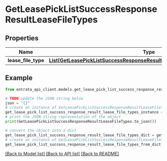 # GetLeasePickListSuccessResponseResultLeaseFileTypes


## Properties

Name | Type | Description | Notes
------------ | ------------- | ------------- | -------------
**lease_file_type** | [**List[GetLeasePickListSuccessResponseResultLeaseFileTypesLeaseFileTypeInner]**](GetLeasePickListSuccessResponseResultLeaseFileTypesLeaseFileTypeInner.md) |  | 

## Example

```python
from entrata_api_client.models.get_lease_pick_list_success_response_result_lease_file_types import GetLeasePickListSuccessResponseResultLeaseFileTypes

# TODO update the JSON string below
json = "{}"
# create an instance of GetLeasePickListSuccessResponseResultLeaseFileTypes from a JSON string
get_lease_pick_list_success_response_result_lease_file_types_instance = GetLeasePickListSuccessResponseResultLeaseFileTypes.from_json(json)
# print the JSON string representation of the object
print(GetLeasePickListSuccessResponseResultLeaseFileTypes.to_json())

# convert the object into a dict
get_lease_pick_list_success_response_result_lease_file_types_dict = get_lease_pick_list_success_response_result_lease_file_types_instance.to_dict()
# create an instance of GetLeasePickListSuccessResponseResultLeaseFileTypes from a dict
get_lease_pick_list_success_response_result_lease_file_types_from_dict = GetLeasePickListSuccessResponseResultLeaseFileTypes.from_dict(get_lease_pick_list_success_response_result_lease_file_types_dict)
```
[[Back to Model list]](../README.md#documentation-for-models) [[Back to API list]](../README.md#documentation-for-api-endpoints) [[Back to README]](../README.md)


